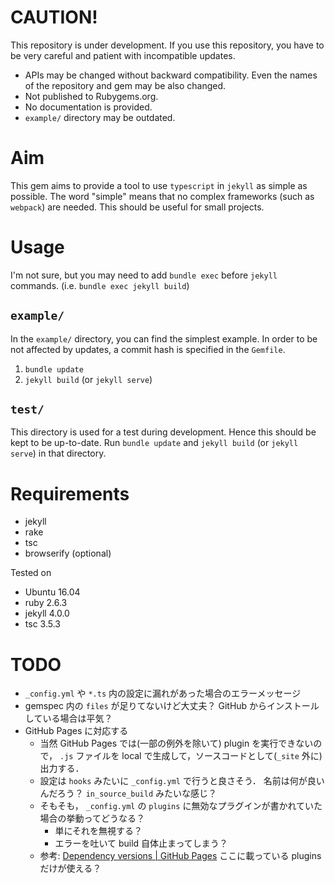 # CAUTION!
This repository is under development.
If you use this repository,
you have to be very careful and patient with incompatible updates.

- APIs may be changed without backward compatibility.
  Even the names of the repository and gem may be also changed.
- Not published to Rubygems.org.
- No documentation is provided.
- `example/` directory may be outdated.


# Aim
This gem aims to provide a tool to use `typescript` in `jekyll` as simple as possible.
The word "simple" means that
no complex frameworks (such as `webpack`) are needed.
This should be useful for small projects.

# Usage
I'm not sure, but you may need to add `bundle exec` before `jekyll` commands.
(i.e. `bundle exec jekyll build`)

## `example/`
In the `example/` directory, you can find the simplest example.
In order to be not affected by updates, a commit hash is specified in the `Gemfile`.

1. `bundle update`
2. `jekyll build` (or `jekyll serve`)

## `test/`
This directory is used for a test during development.
Hence this should be kept to be up-to-date.
Run `bundle update` and `jekyll build` (or `jekyll serve`) in that directory.

# Requirements
- jekyll
- rake
- tsc
- browserify (optional)

Tested on

- Ubuntu 16.04
- ruby 2.6.3
- jekyll 4.0.0
- tsc 3.5.3

# TODO
- `_config.yml` や `*.ts` 内の設定に漏れがあった場合のエラーメッセージ
- gemspec 内の `files` が足りてないけど大丈夫？
  GitHub からインストールしている場合は平気？
- GitHub Pages に対応する
    - 当然 GitHub Pages では(一部の例外を除いて) plugin を実行できないので，
      `.js` ファイルを local で生成して，ソースコードとして(`_site` 外に)出力する．
    - 設定は `hooks` みたいに `_config.yml` で行うと良さそう．
      名前は何が良いんだろう？ `in_source_build` みたいな感じ？
    - そもそも， `_config.yml` の `plugins` に無効なプラグインが書かれていた場合の挙動ってどうなる？
        - 単にそれを無視する？
        - エラーを吐いて build 自体止まってしまう？
    - 参考: [Dependency versions | GitHub Pages](https://pages.github.com/versions/)
      ここに載っている plugins だけが使える？
